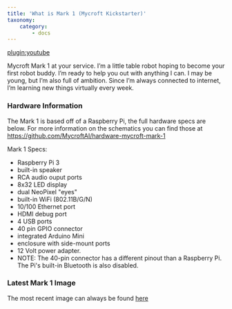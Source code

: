 ```yaml
---
title: 'What is Mark 1 (Mycroft Kickstarter)'
taxonomy:
    category:
        - docs
---
```


[plugin:youtube](https://youtu.be/Xz3dAAQdqIc)

Mycroft Mark 1 at your service. I’m a little table robot hoping to become your first robot buddy. I’m ready to help you out with anything I can.  I may be young, but I’m also full of ambition. Since I’m always connected to internet, I’m learning new things virtually every week.

### Hardware Information

The Mark 1 is based off of a Raspberry Pi, the full hardware specs are below.  For more information on the schematics you can find those at https://github.com/MycroftAI/hardware-mycroft-mark-1

Mark 1 Specs:
- Raspberry Pi 3
- built-in speaker
- RCA audio ouput ports
- 8x32 LED display
- dual NeoPixel "eyes"
- built-in WiFi (802.11B/G/N)
- 10/100 Ethernet port
- HDMI debug port
- 4 USB ports
- 40 pin GPIO connector
- integrated Arduino Mini
- enclosure with side-mount ports
- 12 Volt power adapter.
- NOTE: The 40-pin connector has a different pinout than a Raspberry Pi. The Pi's built-in Bluetooth is also disabled.

### Latest Mark 1 Image
The most recent image can always be found [here](https://mycroft.ai/to/mark-1-image/)
